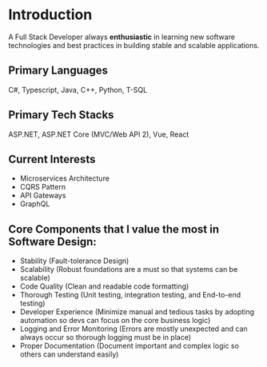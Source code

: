 # Introduction
 A Full Stack Developer always __enthusiastic__ in learning new software technologies and best practices in building stable and scalable applications.
 
 ## Primary Languages
  C#, Typescript, Java, C++, Python, T-SQL
  
 ## Primary Tech Stacks
  ASP.NET, ASP.NET Core (MVC/Web API 2), Vue, React
  
 ## Current Interests
 - Microservices Architecture
 - CQRS Pattern
 - API Gateways
 - GraphQL
 
 ## Core Components that I value the most in Software Design:
 - Stability (Fault-tolerance Design)
 - Scalability (Robust foundations are a must so that systems can be scalable)
 - Code Quality (Clean and readable code formatting)
 - Thorough Testing (Unit testing, integration testing, and End-to-end testing)
 - Developer Experience (Minimize manual and tedious tasks by adopting automation so devs can focus on the core business logic)
 - Logging and Error Monitoring (Errors are mostly unexpected and can always occur so thorough logging must be in place)
 - Proper Documentation (Document important and complex logic so others can understand easily)
